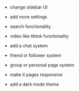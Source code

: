 - change sidebar UI
- add more settings
- search functionality
- video like tiktok functionality
- add a chat system
- friend or follower system
- group or personal page system

- make it pages responsive
- add a dark mode theme
